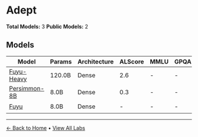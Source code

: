 # Adept

**Total Models:** 3
**Public Models:** 2

## Models

| Model | Params | Architecture | ALScore | MMLU | GPQA | Released | Status |
|-------|--------|--------------|---------|------|------|----------|--------|
| [Fuyu-Heavy](../models/adept/fuyu-heavy.md) | 120.0B | Dense | 2.6 | - | - | Jan/2024 | 🟡 |
| [Persimmon-8B](../models/adept/persimmon-8b.md) | 8.0B | Dense | 0.3 | - | - | Sep/2023 | 🟢 |
| [Fuyu](../models/adept/fuyu.md) | 8.0B | Dense | - | - | - | Oct/2023 | 🟢 |

---

[← Back to Home](../README.md) • [View All Labs](../labs/)
